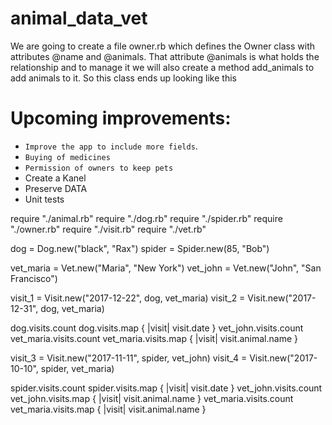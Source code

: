 # animal_data_vet
We are going to create a file owner.rb which defines the Owner class with attributes @name and @animals. That attribute @animals is what holds the relationship and to manage it we will also create a method add_animals to add animals to it. So this class ends up looking like this

# Upcoming improvements:

- `Improve the app to include more fields`.
- `Buying of medicines`
- `Permission of owners to keep pets`
- Create a Kanel
- Preserve DATA
- Unit tests

require "./animal.rb"
require "./dog.rb"
require "./spider.rb"
require "./owner.rb"
require "./visit.rb"
require "./vet.rb"

dog = Dog.new("black", "Rax")
spider = Spider.new(85, "Bob")

vet_maria = Vet.new("Maria", "New York")
vet_john = Vet.new("John", "San Francisco")

visit_1 = Visit.new("2017-12-22", dog, vet_maria)
visit_2 = Visit.new("2017-12-31", dog, vet_maria)

dog.visits.count
dog.visits.map { |visit| visit.date }
vet_john.visits.count
vet_maria.visits.count
vet_maria.visits.map { |visit| visit.animal.name }

visit_3 = Visit.new("2017-11-11", spider, vet_john)
visit_4 = Visit.new("2017-10-10", spider, vet_maria)

spider.visits.count
spider.visits.map { |visit| visit.date }
vet_john.visits.count
vet_john.visits.map { |visit| visit.animal.name }
vet_maria.visits.count
vet_maria.visits.map { |visit| visit.animal.name }
